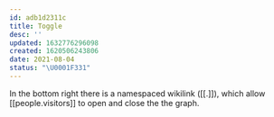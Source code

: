 ```yaml
---
id: adb1d2311c
title: Toggle
desc: ''
updated: 1632776296098
created: 1620506243806
date: 2021-08-04
status: "\U0001F331"
---
```


In the bottom right there is a namespaced wikilink (\[\[.]]), which allow [[people.visitors]] to open and close the the graph.
